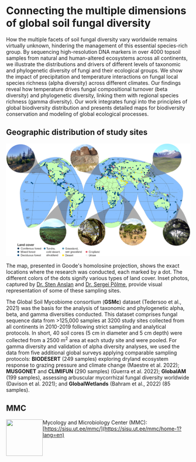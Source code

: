 # Connecting the multiple dimensions of global soil fungal diversity

How the multiple facets of soil fungal diversity vary worldwide remains virtually unknown, 
hindering the management of this essential species-rich group. 
By sequencing high-resolution DNA markers in over 4000 topsoil samples 
from natural and human-altered ecosystems across all continents, 
we illustrate the distributions and drivers of different levels of 
taxonomic and phylogenetic diversity of fungi and their ecological groups. 
We show the impact of precipitation and temperature interactions on fungal 
local species richness (alpha diversity) across different climates. 
Our findings reveal how temperature drives fungal compositional turnover (beta diversity) 
and phylogenetic diversity, linking them with regional species richness (gamma diversity). 
Our work integrates fungi into the principles of global biodiversity distribution 
and presents detailed maps for biodiversity conservation and modeling of global ecological processes.  

## Geographic distribution of study sites

![Sampling map](assets/Sampling_map.webp)  

The map, presented in Goode's homolosine projection, 
shows the exact locations where the research was conducted, each marked by a dot. 
The different colors of the dots signify various types of land cover. 
Inset photos, captured by 
[Dr. Sten Anslan](https://sisu.ut.ee/mmc/members?lang=en) and 
[Dr. Sergei Põlme](https://sisu.ut.ee/mmc/members?lang=en), 
provide visual representation of some of these sampling sites.  

The Global Soil Mycobiome consortium (**GSMc**) dataset (Tedersoo et al., 2021) 
was the basis for the analysis of taxonomic and phylogenetic alpha, beta, and gamma diversities conducted. 
This dataset comprises fungal sequence data from >125,000 samples at 3200 study sites 
collected from all continents in 2010-2019 following strict sampling and analytical protocols. 
In short, 40 soil cores (5 cm in diameter and 5 cm depth) were collected from a 
2500 m<sup>2</sup> area at each study site and were pooled. 
For gamma diversity and validation of alpha diversity analyses, 
we used the data from five additional global surveys applying comparable sampling protocols: 
**BIODESERT** (249 samples) exploring dryland ecosystem response to grazing pressure and climate change (Maestre et al. 2022); 
**MUSGONET** and **CLIMIFUN** (290 samples) (Guerra et al. 2022); 
**GlobalAM** (199 samples), assessing arbuscular mycorrhizal fungal diversity worldwide (Davison et al. 2021); 
and **GlobalWetlands** (Bahram et al., 2022) (85 samples).  

## MMC

<img align="left" width="100" height="100" src="https://avatars.githubusercontent.com/u/84702676?s=400&u=4f1a1f58692dce82adab933bd93419971c8ac14f&v=4">

Mycology and Microbiology Center (MMC): [https://sisu.ut.ee/mmc/](https://sisu.ut.ee/mmc/home-1?lang=en)  
